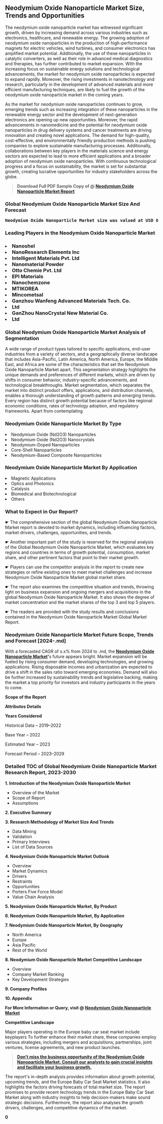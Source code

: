 <p> <h2>Neodymium Oxide Nanoparticle Market Size, Trends and Opportunities</h2><p>The neodymium oxide nanoparticle market has witnessed significant growth, driven by increasing demand across various industries such as electronics, healthcare, and renewable energy. The growing adoption of neodymium oxide nanoparticles in the production of high-performance magnets for electric vehicles, wind turbines, and consumer electronics has amplified market potential. Additionally, the use of these nanoparticles in catalytic converters, as well as their role in advanced medical diagnostics and therapies, has further contributed to market expansion. With the increasing focus on sustainable energy solutions and technological advancements, the market for neodymium oxide nanoparticles is expected to expand rapidly. Moreover, the rising investments in nanotechnology and research, particularly in the development of advanced materials and more efficient manufacturing techniques, are likely to fuel the growth of the neodymium oxide nanoparticle market in the coming years.</p><p>As the market for neodymium oxide nanoparticles continues to grow, emerging trends such as increasing integration of these nanoparticles in the renewable energy sector and the development of next-generation electronics are opening up new opportunities. Moreover, the rapid advancements in nanomedicine and the potential for neodymium oxide nanoparticles in drug delivery systems and cancer treatments are driving innovation and creating novel applications. The demand for high-quality, cost-effective, and environmentally friendly production methods is pushing companies to explore sustainable manufacturing processes. Additionally, collaborations between key players in the materials science and energy sectors are expected to lead to more efficient applications and a broader adoption of neodymium oxide nanoparticles. With continuous technological progress and a focus on sustainability, the market is set for substantial growth, creating lucrative opportunities for industry stakeholders across the globe.</p></p><blockquote id="" class=""><strong>Download Full PDF Sample Copy of @&nbsp;<a href="https://www.verifiedmarketreports.com/download-sample/?rid=402226&utm_source=GitHub&utm_medium=258" target="_blank">Neodymium Oxide Nanoparticle Market Report</a>&nbsp;&nbsp;</strong></blockquote><h3 id="" class=""><strong>Global&nbsp;Neodymium Oxide Nanoparticle Market Size And Forecast</strong></h3><pre class="reader-text-block__code-block"><strong>Neodymium Oxide Nanoparticle Market size was valued at USD 0.65 Billion in 2022 and is projected to reach USD 1.25 Billion by 2030, growing at a CAGR of 8.5% from 2024 to 2030.</strong></pre><h3 id="" class="">Leading Players in the&nbsp;Neodymium Oxide Nanoparticle Market</h3><h3 class=""></Li><Li>Nanoshel</Li><Li> NanoResearch Elements Inc</Li><Li> Intelligent Materials Pvt. Ltd</Li><Li> Nanomaterial Powder</Li><Li> Otto Chemie Pvt. Ltd</Li><Li> EPI Materials</Li><Li> Nanochemzone</Li><Li> MTIKOREA</Li><Li> Mincometsal</Li><Li> Ganzhou Wanfeng Advanced Materials Tech. Co.</Li><Li> Ltd</Li><Li> GanZhou NanoCrystal New Material Co.</Li><Li> Ltd</h3><h3 id="" class="">Global&nbsp;Neodymium Oxide Nanoparticle Market Analysis of Segmentation</h3><p id="" class="">A wide range of product types tailored to specific applications, end-user industries from a variety of sectors, and a geographically diverse landscape that includes Asia-Pacific, Latin America, North America, Europe, the Middle East, and Africa are some of the characteristics that set the Neodymium Oxide Nanoparticle Market apart. This segmentation strategy highlights the unique demands and preferences of different markets, which are driven by shifts in consumer behavior, industry-specific advancements, and technological breakthroughs. Market segmentation, which separates the market into distinct product offers, applications, and distribution channels, enables a thorough understanding of growth patterns and emerging trends. Every region has distinct growth potential because of factors like regional economic conditions, rates of technology adoption, and regulatory frameworks. Apart from contemplating</p><h3 id="" class="">Neodymium Oxide Nanoparticle Market&nbsp;By Type</h3><p></Li><Li>Neodymium Oxide (Nd2O3) Nanoparticles</Li><Li> Neodymium Oxide (Nd2O3) Nanocrystals</Li><Li> Neodymium-Doped Nanoparticles</Li><Li> Core-Shell Nanoparticles</Li><Li> Neodymium-Based Composite Nanoparticles</p><div class="" data-test-id=""><h3 id="" class="">Neodymium Oxide Nanoparticle Market&nbsp;By Application</h3></div><p class=""></Li><Li>Magnetic Applications</Li><Li> Optics and Photonics</Li><Li> Catalysis</Li><Li> Biomedical and Biotechnological</Li><Li> Others</p><div class="" data-test-id=""><h3><span class="">What to Expect in Our Report?</span></h3></div><div class="" data-test-id=""><p><span class="">☛ The comprehensive section of the global Neodymium Oxide Nanoparticle Market report is devoted to market dynamics, including influencing factors, market drivers, challenges, opportunities, and trends.</span></p></div><div class="" data-test-id=""><p><span class="">☛ Another important part of the study is reserved for the regional analysis of the Global Neodymium Oxide Nanoparticle Market, which evaluates key regions and countries in terms of growth potential, consumption, market share, and other pertinent factors that point to their market growth.</span></p></div><div class="" data-test-id=""><p><span class="">☛ Players can use the competitor analysis in the report to create new strategies or refine existing ones to meet market challenges and increase Neodymium Oxide Nanoparticle Market global market share.</span></p></div><div class="" data-test-id=""><p><span class="">☛ The report also examines the competitive situation and trends, throwing light on business expansion and ongoing mergers and acquisitions in the global Neodymium Oxide Nanoparticle Market. It also shows the degree of market concentration and the market shares of the top 3 and top 5 players.</span></p></div><div class="" data-test-id=""><p><span class="">☛ The readers are provided with the study results and conclusions contained in the Neodymium Oxide Nanoparticle Market Global Market Report.</span></p></div><div class="" data-test-id=""><h3><span class="">Neodymium Oxide Nanoparticle Market Future Scope, Trends and Forecast [2024-.md]</span></h3></div><div class="" data-test-id=""><p><span class="">With a forecasted CAGR of x.x% from 2024 to .md, the <strong><a href="https://www.verifiedmarketreports.com/download-sample/?rid=402226&utm_source=GitHub&utm_medium=258" target="_blank">Neodymium Oxide Nanoparticle Market</a>'</strong>s future appears bright. Market expansion will be fueled by rising consumer demand, developing technologies, and growing applications. Rising disposable incomes and urbanization are expected to drive a shift in the sales ratio toward emerging economies. Demand will also be further increased by sustainability trends and legislative backing, making the market a top priority for investors and industry participants in the years to come.</span></p><p id="ember66" class="ember-view reader-text-block__paragraph"><strong>Scope of the Report</strong></p><p id="ember67" class="ember-view reader-text-block__paragraph"><strong>Attributes Details</strong></p><p id="ember68" class="ember-view reader-text-block__paragraph"><strong>Years Considered</strong></p><p id="ember69" class="ember-view reader-text-block__paragraph">Historical Data &ndash; 2019&ndash;2022</p><p id="ember70" class="ember-view reader-text-block__paragraph">Base Year &ndash; 2022</p><p id="ember71" class="ember-view reader-text-block__paragraph">Estimated Year &ndash; 2023</p><p id="ember72" class="ember-view reader-text-block__paragraph">Forecast Period &ndash; 2023&ndash;2029</p></div><h3 id="" class="">Detailed TOC of Global Neodymium Oxide Nanoparticle Market Research Report, 2023-2030</h3><p id="" class=""><strong>1. Introduction of the Neodymium Oxide Nanoparticle Market</strong></p><ul><li>Overview of the Market</li><li>Scope of Report</li><li>Assumptions</li></ul><p id="" class=""><strong>2. Executive Summary</strong></p><p id="" class=""><strong>3. Research Methodology of Market Size And Trends</strong></p><ul><li>Data Mining</li><li>Validation</li><li>Primary Interviews</li><li>List of Data Sources</li></ul><p id="" class=""><strong>4. Neodymium Oxide Nanoparticle Market Outlook</strong></p><ul><li>Overview</li><li>Market Dynamics</li><li>Drivers</li><li>Restraints</li><li>Opportunities</li><li>Porters Five Force Model</li><li>Value Chain Analysis</li></ul><p id="" class=""><strong>5. Neodymium Oxide Nanoparticle Market, By Product</strong></p><p id="" class=""><strong>6. Neodymium Oxide Nanoparticle Market, By Application</strong></p><p id="" class=""><strong>7. Neodymium Oxide Nanoparticle Market, By Geography</strong></p><ul><li>North America</li><li>Europe</li><li>Asia Pacific</li><li>Rest of the World</li></ul><p id="" class=""><strong>8. Neodymium Oxide Nanoparticle Market Competitive Landscape</strong></p><ul><li>Overview</li><li>Company Market Ranking</li><li>Key Development Strategies</li></ul><p id="" class=""><strong>9. Company Profiles</strong></p><p id="" class=""><strong>10. Appendix</strong></p><p><strong>For More Information or Query, visit&nbsp;@ <a href="https://www.verifiedmarketreports.com/product/neodymium-oxide-nanoparticle-market/" target="_blank">Neodymium Oxide Nanoparticle Market</a></strong></p><p id="ember61" class="ember-view reader-text-block__paragraph"><strong>Competitive Landscape</strong></p><p id="ember62" class="ember-view reader-text-block__paragraph">Major players operating in the Europe baby car seat market include keyplayers To further enhance their market share, these companies employ various strategies, including mergers and acquisitions, partnerships, joint ventures, license agreements, and new product launches.</p><blockquote id="ember63" class="ember-view reader-text-block__blockquote"><strong><a href="https://www.verifiedmarketreports.com/download-sample/?rid=402226&utm_source=GitHub&utm_medium=258" target="_blank">Don&rsquo;t miss the business opportunity of the Neodymium Oxide Nanoparticle Market. Consult our analysts to gain crucial insights and facilitate your business growth.</a></strong></blockquote><p id="ember64" class="ember-view reader-text-block__paragraph">The report's in-depth analysis provides information about growth potential, upcoming trends, and the Europe Baby Car Seat Market statistics. It also highlights the factors driving forecasts of total market size. The report promises to provide recent technology trends in the Europe Baby Car Seat Market along with industry insights to help decision-makers make sound strategic decisions. Furthermore, the report also analyses the growth drivers, challenges, and competitive dynamics of the market.</p><p class="ember-view reader-text-block__paragraph"><strong>0</strong></p>
